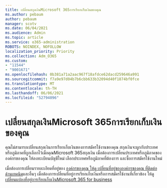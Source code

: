 ```yaml
---
title: เปลี่ยนสกุลเงินMicrosoft 365การเรียกเก็บเงินของคุณ
ms.author: pebaum
author: pebaum
manager: scotv
ms.date: 06/04/2021
ms.audience: Admin
ms.topic: article
ms.service: o365-administration
ROBOTS: NOINDEX, NOFOLLOW
localization_priority: Priority
ms.collection: Adm_O365
ms.custom:
- "11544"
- "9001671"
ms.openlocfilehash: 0b381a71a2aac967f18afdce62dacd259646a991
ms.sourcegitcommit: f7a9e97d04b7b6cbb633b32094d40f1874bf0fce
ms.translationtype: MT
ms.contentlocale: th-TH
ms.lasthandoff: 06/06/2021
ms.locfileid: "52794096"
---
```

# <a name="change-your-microsoft-365-billing-currency"></a>เปลี่ยนสกุลเงินMicrosoft 365การเรียกเก็บเงินของคุณ

คุณไม่สามารถเปลี่ยนสกุลเงินการเรียกเก็บเงินของการสมัครใช้งานของคุณ สกุลเงินจะผูกกับประเทศหรือภูมิภาคที่ถูกเลือกไว้เมื่อคุณMicrosoft 365สกุลเงิน เมื่อต้องการเปลี่ยนประเทศหรือภูมิภาคขององค์กรของคุณ ให้ลงทะเบียนบัญชีใหม่ เลือกประเทศหรือภูมิภาคที่ต้องการ และซื้อการสมัครใช้งานใหม่ 

เมื่อต้องการเปลี่ยนรายละเอียดที่อยู่ของ [องค์กรของคุณ ให้ดู เปลี่ยนที่อยู่ขององค์กรของคุณ ที่ติดต่อด้านเทคนิค](/microsoft-365/admin/manage/change-address-contact-and-more)และอื่นๆ เมื่อต้องการเปลี่ยนที่อยู่การเรียกเก็บเงินหรือการสมัครใช้งานที่เกี่ยวข้อง ให้ดู[เปลี่ยนแปลงที่อยู่การเรียกเก็บเงินMicrosoft 365 for business](/microsoft-365/commerce/billing-and-payments/change-your-billing-addresses) 